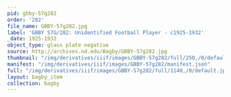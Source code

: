 ```yaml
---
pid: gbby-57g282
order: '282'
file_name: GBBY-57g282.jpg
label: 'GBBY 57G/282: Unidentified Football Player - c1925-1932'
_date: 1925-1932
object_type: glass plate negative
source: http://archives.nd.edu/Bagby/GBBY-57g282.jpg
thumbnail: "/img/derivatives/iiif/images/GBBY-57g282/full/250,/0/default.jpg"
manifest: "/img/derivatives/iiif/images/GBBY-57g282/manifest.json"
full: "/img/derivatives/iiif/images/GBBY-57g282/full/1140,/0/default.jpg"
layout: bagby_item
collection: bagby
---
```

